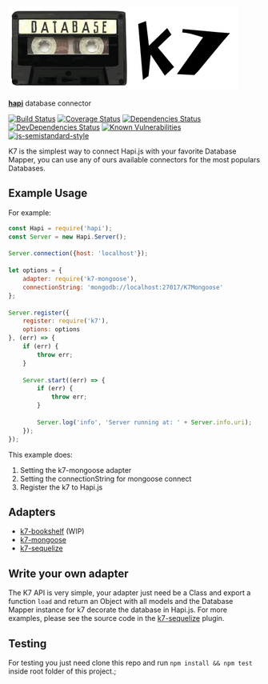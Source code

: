 ![k7 Logo](images/k7.png)

[**hapi**](https://github.com/hapijs/hapi) database connector

[![Build Status](https://travis-ci.org/thebergamo/k7.svg)](https://travis-ci.org/thebergamo/k7)
[![Coverage Status](https://coveralls.io/repos/thebergamo/k7/badge.svg?branch=master&service=github)](https://coveralls.io/github/thebergamo/k7?branch=master)
[![Dependencies Status](https://david-dm.org/thebergamo/k7.svg)](https://david-dm.org/thebergamo/k7)
[![DevDependencies Status](https://david-dm.org/thebergamo/k7/dev-status.svg)](https://david-dm.org/thebergamo/k7#info=devDependencies)
[![Known Vulnerabilities](https://snyk.io/test/npm/k7/badge.svg)](https://snyk.io/test/npm/k7)
[![js-semistandard-style](https://img.shields.io/badge/code%20style-semistandard-brightgreen.svg?style=flat-square)](https://github.com/Flet/semistandard)


K7 is the simplest way to connect Hapi.js with your favorite Database Mapper, you can use any of ours available connectors for the most populars Databases.

## Example Usage

For example: 

```javascript
const Hapi = require('hapi');
const Server = new Hapi.Server();

Server.connection({host: 'localhost'});

let options = {
    adapter: require('k7-mongoose'),
    connectionString: 'mongodb://localhost:27017/K7Mongoose'
};

Server.register({
    register: require('k7'),
    options: options
}, (err) => {
    if (err) {
        throw err;
    }
    
    Server.start((err) => {
        if (err) {
            throw err;
        }
        
        Server.log('info', 'Server running at: ' + Server.info.uri);
    });
});
```

This example does: 
1. Setting the k7-mongoose adapter
2. Setting the connectionString for mongoose connect
3. Register the k7 to Hapi.js

## Adapters
* [k7-bookshelf][k7-bookshelf] (WIP)
* [k7-mongoose][k7-mongoose]
* [k7-sequelize][k7-sequelize]

## Write your own adapter
The K7 API is very simple, your adapter just need be a Class and export a function `load` and return an Object with all models and the Database Mapper instance for k7 decorate the database in Hapi.js.
For more examples, please see the source code in the [k7-sequelize][k7-sequelize] plugin.

## Testing
For testing you just need clone this repo and run `npm install && npm test` inside root folder of this project.; 


[k7-mongoose]: https://github.com/thebergamo/k7-mongoose
[k7-sequelize]: https://github.com/thebergamo/k7-sequelize
[k7-bookshelf]: https://github.com/thebergamo/k7-bookshelf

